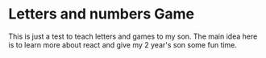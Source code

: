 # Letters and numbers Game
This is just a test to teach letters and games to my son. The main idea here is to learn more about react and give my 2 year's son some fun time.
